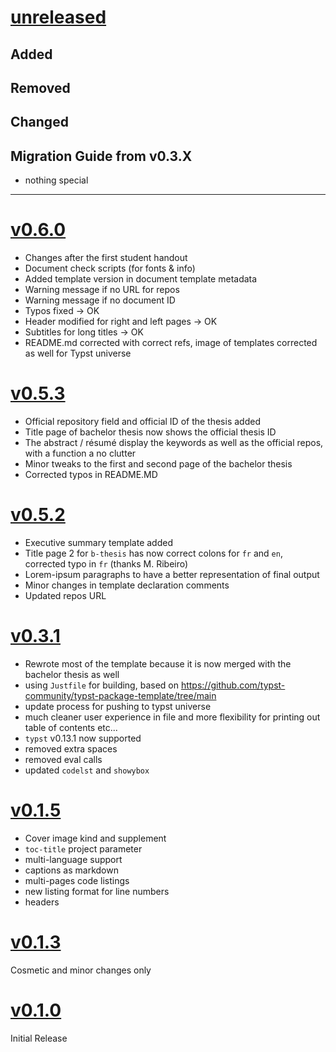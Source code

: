 # [unreleased](https://github.com/<author>/<my-package>/releases/tag/<the-tag>)

## Added

## Removed

## Changed

## Migration Guide from v0.3.X
- nothing special

---
# [v0.6.0](https://github.com/ISC-HEI/isc-hei-report/releases/tag/0.5.3)
- Changes after the first student handout
- Document check scripts (for fonts & info)
- Added template version in document template metadata
- Warning message if no URL for repos
- Warning message if no document ID
- Typos fixed -> OK
- Header modified for right and left pages -> OK
- Subtitles for long titles -> OK
- README.md corrected with correct refs, image of templates corrected as well for Typst universe

# [v0.5.3](https://github.com/ISC-HEI/isc-hei-report/releases/tag/0.5.3)
- Official repository field and official ID of the thesis added
- Title page of bachelor thesis now shows the official thesis ID
- The abstract / résumé display the keywords as well as the official repos, with a function a no clutter
- Minor tweaks to the first and second page of the bachelor thesis
- Corrected typos in README.MD

# [v0.5.2](https://github.com/ISC-HEI/isc-hei-report/releases/tag/0.5.2)
- Executive summary template added
- Title page 2 for `b-thesis` has now correct colons for `fr` and `en`, corrected typo in `fr` (thanks M. Ribeiro)
- Lorem-ipsum paragraphs to have a better representation of final output
- Minor changes in template declaration comments
- Updated repos URL

# [v0.3.1](https://github.com/ISC-HEI/isc-hei-report/releases/tag/0.3.1)
- Rewrote most of the template because it is now merged with the bachelor thesis as well
- using `Justfile` for building, based on https://github.com/typst-community/typst-package-template/tree/main
- update process for pushing to typst universe
- much cleaner user experience in file and more flexibility for printing out table of contents etc...
- `typst` v0.13.1 now supported
- removed extra spaces
- removed eval calls
- updated `codelst` and `showybox`


# [v0.1.5](https://github.com/ISC-HEI/isc-hei-report/releases/tag/0.1.5)
- Cover image kind and supplement
- `toc-title` project parameter
- multi-language support
- captions as markdown
- multi-pages code listings
- new listing format for line numbers
- headers

# [v0.1.3](https://github.com/ISC-HEI/isc-hei-report/releases/tag/0.1.3)
Cosmetic and minor changes only

# [v0.1.0](https://github.com/ISC-HEI/isc-hei-report/releases/tag/0.1.0)
Initial Release